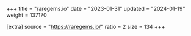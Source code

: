 +++
title = "raregems.io"
date = "2023-01-31"
updated = "2024-01-19"
weight = 137170

[extra]
source = "https://raregems.io/"
ratio = 2
size = 134
+++
